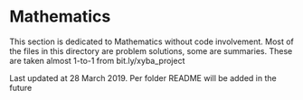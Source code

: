 # Mathematics
This section is dedicated to Mathematics without code involvement. Most of the files in this directory are problem solutions, some are summaries. These are taken almost 1-to-1 from bit.ly/xyba_project

Last updated at 28 March 2019. Per folder README will be added in the future